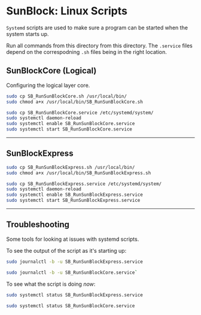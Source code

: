 # SunBlock: Linux Scripts 

`Systemd` scripts are used to make sure a program can be started when the system starts up. 

Run all commands from this directory from this directory. The `.service` files depend on the correspodning `.sh` files being in the right location.  

## SunBlockCore (Logical)
Configuring the logical layer core. 

```bash
sudo cp SB_RunSunBlockCore.sh /usr/local/bin/
sudo chmod a+x /usr/local/bin/SB_RunSunBlockCore.sh
```

```bash
sudo cp SB_RunSunBlockCore.service /etc/systemd/system/
sudo systemctl daemon-reload
sudo systemctl enable SB_RunSunBlockCore.service
sudo systemctl start SB_RunSunBlockCore.service
```


----

## SunBlockExpress 

```bash
sudo cp SB_RunSunBlockExpress.sh /usr/local/bin/
sudo chmod a+x /usr/local/bin/SB_RunSunBlockExpress.sh
```

```bash
sudo cp SB_RunSunBlockExpress.service /etc/systemd/system/
sudo systemctl daemon-reload
sudo systemctl enable SB_RunSunBlockExpress.service
sudo systemctl start SB_RunSunBlockExpress.service
```

---

## Troubleshooting

Some tools for looking at issues with systemd scripts.

To see the output of the script as it's starting up:

```bash
sudo journalctl -b -u SB_RunSunBlockExpress.service
```

```bash
sudo journalctl -b -u SB_RunSunBlockCore.service` 
```
To see what the script is doing *now*:


```bash
sudo systemctl status SB_RunSunBlockExpress.service
```

```bash
sudo systemctl status SB_RunSunBlockCore.service
```
